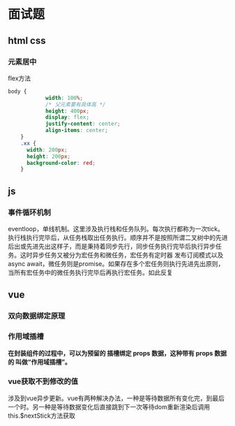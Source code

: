# 面试题



## html css

### 元素居中

flex方法

```scss
body {
			width: 100%;
			/* 父元素要有具体高 */
			height: 400px;
			display: flex;
			justify-content: center;
			align-items: center;
    }
    .xx {
      width: 200px;
      height: 200px;
      background-color: red;
    }
```



## js

### 事件循环机制

eventloop，单线机制。这里涉及执行栈和任务队列。每次执行都称为一次tick。执行栈执行完毕后，从任务栈取出任务执行。顺序并不是按照所谓二叉树中的先进后出或先进先出这样子，而是秉持着同步先行，同步任务执行完毕后执行异步任务。这时异步任务又被分为宏任务和微任务，宏任务有定时器  发布订阅模式以及async await，微任务则是promise。如果存在多个宏任务则执行先进先出原则，当所有宏任务中的微任务执行完毕后再执行宏任务。如此反复

## vue

### 双向数据绑定原理



### 作用域插槽

**在封装组件的过程中，可以为预留的 <slot> 插槽绑定 props 数据，这种带有 props 数据的 <slot> 叫做“作用域插槽”。**



### vue获取不到修改的值

涉及到vue异步更新。vue有两种解决办法，一种是等待数据所有变化完，到最后一个时。另一种是等待数据变化后直接跳到下一次等待dom重新渲染后调用this.$nextStick方法获取
